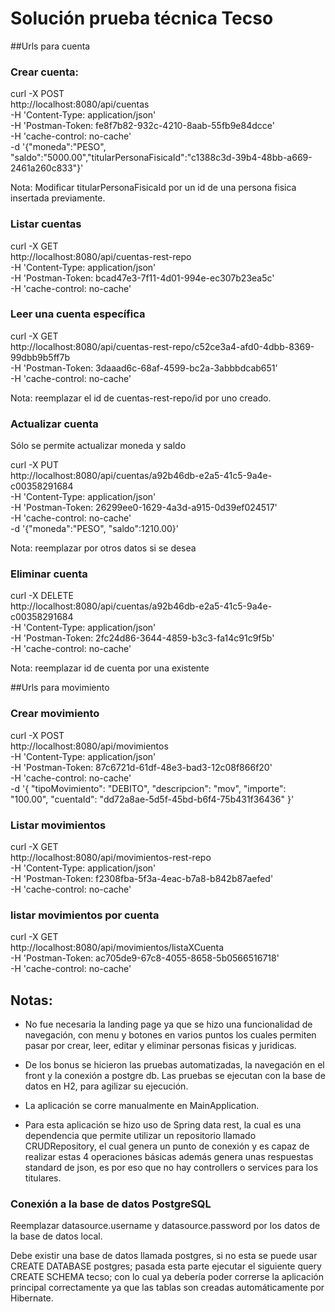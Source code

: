 # Solución prueba técnica Tecso

##Urls para cuenta

### Crear cuenta:

curl -X POST \
  http://localhost:8080/api/cuentas \
  -H 'Content-Type: application/json' \
  -H 'Postman-Token: fe8f7b82-932c-4210-8aab-55fb9e84dcce' \
  -H 'cache-control: no-cache' \
  -d '{"moneda":"PESO", "saldo":"5000.00","titularPersonaFisicaId":"c1388c3d-39b4-48bb-a669-2461a260c833"}' 

Nota: Modificar titularPersonaFisicaId por un id de una persona fisica insertada previamente.

### Listar cuentas

curl -X GET \
  http://localhost:8080/api/cuentas-rest-repo \
  -H 'Content-Type: application/json' \
  -H 'Postman-Token: bcad47e3-7f11-4d01-994e-ec307b23ea5c' \
  -H 'cache-control: no-cache' 

### Leer una cuenta específica

curl -X GET \
  http://localhost:8080/api/cuentas-rest-repo/c52ce3a4-afd0-4dbb-8369-99dbb9b5ff7b \
  -H 'Postman-Token: 3daaad6c-68af-4599-bc2a-3abbbdcab651' \
  -H 'cache-control: no-cache'

Nota: reemplazar el id de cuentas-rest-repo/id por uno creado.

### Actualizar cuenta

Sólo se permite actualizar moneda y saldo

curl -X PUT \
  http://localhost:8080/api/cuentas/a92b46db-e2a5-41c5-9a4e-c00358291684 \
  -H 'Content-Type: application/json' \
  -H 'Postman-Token: 26299ee0-1629-4a3d-a915-0d39ef024517' \
  -H 'cache-control: no-cache' \
  -d '{"moneda":"PESO", "saldo":1210.00}'
  
  Nota: reemplazar por otros datos si se desea
  
### Eliminar cuenta

curl -X DELETE \
  http://localhost:8080/api/cuentas/a92b46db-e2a5-41c5-9a4e-c00358291684 \
  -H 'Content-Type: application/json' \
  -H 'Postman-Token: 2fc24d86-3644-4859-b3c3-fa14c91c9f5b' \
  -H 'cache-control: no-cache'
  
  Nota: reemplazar id de cuenta por una existente
  
##Urls para movimiento

### Crear movimiento

curl -X POST \
  http://localhost:8080/api/movimientos \
  -H 'Content-Type: application/json' \
  -H 'Postman-Token: 87c6721d-61df-48e3-bad3-12c08f866f20' \
  -H 'cache-control: no-cache' \
  -d '{
	"tipoMovimiento": "DEBITO",
	"descripcion": "mov",
	"importe": "100.00",
	"cuentaId": "dd72a8ae-5d5f-45bd-b6f4-75b431f36436"
}'

### Listar movimientos

curl -X GET \
  http://localhost:8080/api/movimientos-rest-repo \
  -H 'Content-Type: application/json' \
  -H 'Postman-Token: f2308fba-5f3a-4eac-b7a8-b842b87aefed' \
  -H 'cache-control: no-cache'

### listar movimientos por cuenta

curl -X GET \
  http://localhost:8080/api/movimientos/listaXCuenta \
  -H 'Postman-Token: ac705de9-67c8-4055-8658-5b0566516718' \
  -H 'cache-control: no-cache'
  
## Notas:

* No fue necesaria la landing page ya que se hizo una 
funcionalidad de navegación, con menu y botones en varios puntos
los cuales permiten pasar por crear, leer, editar y eliminar 
personas fisicas y juridicas.

* De los bonus se hicieron las pruebas automatizadas,
 la navegación en el front y la conexión a postgre db.
 Las pruebas se ejecutan con la base de datos en H2, para agilizar
 su ejecución.
 
* La aplicación se corre manualmente en MainApplication.

* Para esta aplicación se hizo uso de Spring data rest, la cual es una dependencia que permite
utilizar un repositorio llamado CRUDRepository, el cual genera un punto de conexión y es
 capaz de realizar estas 4 operaciones básicas además genera unas respuestas
standard de json, es por eso que no hay controllers o services para los titulares.

  
### Conexión a la base de datos PostgreSQL
Reemplazar datasource.username y datasource.password por los datos
de la base de datos local.

Debe existir una base de datos llamada postgres, si no esta se puede usar
CREATE DATABASE postgres; pasada esta parte ejecutar el siguiente query
CREATE SCHEMA tecso; con lo cual ya debería poder correrse la aplicación principal correctamente
ya que las tablas son creadas automáticamente por Hibernate.

  